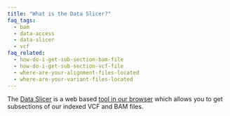 ```yaml
---
title: "What is the Data Slicer?"
faq_tags:
  - bam
  - data-access
  - data-slicer
  - vcf
faq_related:
  - how-do-i-get-sub-section-bam-file
  - how-do-i-get-sub-section-vcf-file
  - where-are-your-alignment-files-located
  - where-are-your-variant-files-located
---
```

                    
The [Data Slicer](http://www.1000genomes.org/data-slicer) is a web based [tool in our browser](http://browser.1000genomes.org/tools.html) which allows you to get subsections of our indexed VCF and BAM files.
